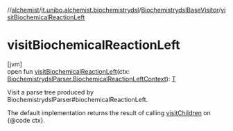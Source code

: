 //[alchemist](../../../index.md)/[it.unibo.alchemist.biochemistrydsl](../index.md)/[BiochemistrydslBaseVisitor](index.md)/[visitBiochemicalReactionLeft](visit-biochemical-reaction-left.md)

# visitBiochemicalReactionLeft

[jvm]\
open fun [visitBiochemicalReactionLeft](visit-biochemical-reaction-left.md)(ctx: [BiochemistrydslParser.BiochemicalReactionLeftContext](../-biochemistrydsl-parser/-biochemical-reaction-left-context/index.md)): [T](../../it.unibo.alchemist.model.implementations.conditions/-generic-molecule-present/index.md)

Visit a parse tree produced by BiochemistrydslParser#biochemicalReactionLeft. 

The default implementation returns the result of calling [visitChildren](index.md#668592954%2FFunctions%2F-267951372) on {@code ctx}.
